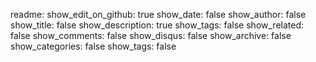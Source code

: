 readme:
  show_edit_on_github: true
  show_date: false
  show_author: false
  show_title: false
  show_description: true
  show_tags: false
  show_related: false
  show_comments: false
  show_disqus: false
  show_archive: false
  show_categories: false
  show_tags: false